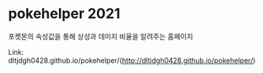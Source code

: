 # pokehelper 2021
포켓몬의 속성값을 통해 상성과 데미지 비율을 알려주는 홈페이지

Link: dltjdgh0428.github.io/pokehelper/(http://dltjdgh0428.github.io/pokehelper/)
